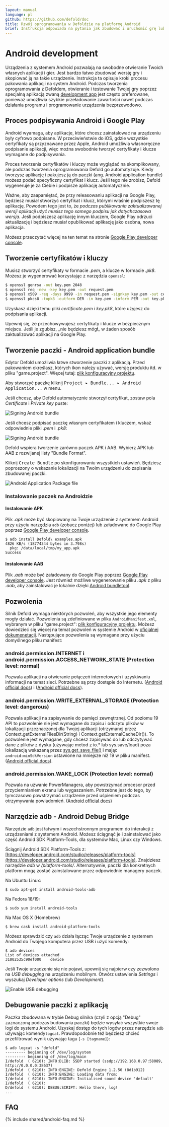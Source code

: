 ```yaml
---
layout: manual
language: pl
github: https://github.com/defold/doc
title: Rzwój oprogramowania w Defoldzie na platformę Android
brief: Instrukcja odpowiada na pytania jak zbudować i uruchomić grę lub aplikację stworzoną w Defoldzie na urządzeniach z systemem Android.
---
```


# Android development

Urządzenia z systemem Android pozwalają na swobodne otwieranie Twoich własnych aplikacji i gier. Jest bardzo łatwo zbudować wersję gry i skopiować ją na takie urządzenie. Instrukcja ta opisuje kroki procesu pakowania aplikacji na system Android. Podczas tworzenia oprogramowania z Defoldem, otwieranie i testowanie Twojej gry poprzez specjalną aplikacją zwaną [development app](/pl/manuals/dev-app) jest często preferowane, ponieważ umożliwia szybkie przeładowanie zawartości nawet podczas działania programu i programowanie urządzenia bezprzewodowo.

## Proces podpisywania Android i Google Play

Android wyamaga, aby aplikacje, które chcesz zainstalować na urządzeniu były cyfrowo podpisane. W przeciwieństwie do iOS, gdzie wszystkie certyfikaty są przyznawane przez Apple, Android umożliwia własnoręczne podpisanie aplikacji, więc można swobodnie tworzyć certyfikaty i klucze wymagane do podpisywania.

Proces tworzenia certyfikatów i kluczy może wyglądać na skomplikowany, ale podczas tworzenia oprogramowania Defold go automatyzuje. Kiedy tworzysz aplikację i pakujesz ją do paczki (ang. Android application bundle) możesz podać specyficzny certyfikat i klucz. Jeśli tego nie zrobisz, Defold wygeneruje je za Ciebie i podpisze aplikację automatycznie.

Ważne, aby zaapamiętać, że przy releasowaniu aplikacji na Google Play, będziesz musiał stworzyć certyfikat i klucz, którymi właśnie podpiszesz tę aplikację. Powodem tego jest to, że _podczas publikowania zaktualizowanej wersji aplikacji użyć musisz tego samego podpisu jak dotychczasowa wersja_. Jeśli podpiszesz aplikację innym kluczem, Google Play odrzuci aktualizację i będziesz musiał opublikować aplikację jako osobna, nowa aplikacja.

Możesz przeczytać więcej na ten temat na stronie [Google Play developer console](https://play.google.com/apps/publish/).

## Tworzenie certyfikatów i kluczy

Musisz stworzyć certyfikaty w formacie *.pem*, a klucze w formacie *.pk8*. Możesz je wygenerować korzystając z narzędzia `openssl`:

```sh
$ openssl genrsa -out key.pem 2048
$ openssl req -new -key key.pem -out request.pem
$ openssl x509 -req -days 9999 -in request.pem -signkey key.pem -out certificate.pem
$ openssl pkcs8 -topk8 -outform DER -in key.pem -inform PEM -out key.pk8 -nocrypt
```

Uzyskasz dzięki temu pliki *certificate.pem* i *key.pk8*, które użyjesz do podpisania aplikacji.

<div class='important' markdown='1'>
Upewnij się, że przechowywujesz certyfikaty i klucze w bezpiecznym miejscu. Jeśli je zgubisz, _nie będziesz mógł_ w żaden sposób zaktualizować aplikacji na Google Play.
</div>

## Tworzenie paczki - Android application bundle

Edytor Defold umożliwia łatwe stworzenie paczki z aplikacją. Przed pakowaniem określasz, których ikon należy używać, wersję produktu itd. w pliku "game.project". Więcej tutaj: [plik konfiguracyjny projektu](/pl/manuals/project-settings/#android).

Aby stworzyć paczkę kliknij <kbd>Project ▸ Bundle... ▸ Android Application...</kbd> w menu.

Jeśli chcesz, aby Defold automatycznie stworzył certyfikat, zostaw pola *Certificate* i *Private key* puste:

![Signing Android bundle](../images/android/sign_bundle.png)

Jeśli chcesz podpisać paczkę własnym certyfikatem i kluczem, wskaż odpowiednie pliki *.pem* i *.pk8*:

![Signing Android bundle](../images/android/sign_bundle2.png)

Defold wspiera tworzenie zarówno paczek APK i AAB. Wybierz APK lub AAB z rozwijanej listy "Bundle Format".

Kliknij <kbd>Create Bundle</kbd> po skonfigurowaniu wszystkich ustawień. Będziesz poproszony o wskazanie lokalizacji na Twoim urządzeniu do zapisania zbudowanej paczki.

![Android Application Package file](../images/android/apk_file.png)

### Instalowanie paczek na Androidzie

#### Instalowanie APK

Plik *.apk* może być skopiowany na Twoje urządzenie z systemem Android przy użyciu narzędzia `adb` (zobacz poniżej) lub załadowane do Google Play poprzez [Google Play developer console](https://play.google.com/apps/publish/).

```
$ adb install Defold\ examples.apk
4826 KB/s (18774344 bytes in 3.798s)
  pkg: /data/local/tmp/my_app.apk
Success
```

#### Instalowanie AAB

Plik *.aab* może być załadowany do Google Play poprzez [Google Play developer console](https://play.google.com/apps/publish/). Jest również możliwe wygenerowanie pliku *.apk* z pliku *.aab*, aby zainstalować je lokalnie dzięki [Android bundletool](https://developer.android.com/studio/command-line/bundletool).

## Pozwolenia

Silnik Defold wymaga niektórych pozwoleń, aby wszystkie jego elementy mogły działać. Pozwolenia są zdefiniowane w pliku `AndroidManifest.xml`, wybranym w pliku "game.project": [plik konfiguracyjny projektu](/pl/manuals/project-settings/#android). Możesz dowiedzieć się więcej na temat pozwoleń w systemie Android w [oficjalnej dokumenetacji](https://developer.android.com/guide/topics/permissions/overview). Następujące pozwolenia są wymagane przy użyciu domyślnego pliku manifest:

### android.permission.INTERNET i android.permission.ACCESS_NETWORK_STATE (Protection level: normal)
Pozwala aplikacji na otwieranie połączeń internetowych i uzyskiwaniu informacji na temat sieci. Potrzebne są przy dostępie do Internetu. ([Android official docs](https://developer.android.com/reference/android/Manifest.permission#INTERNET)) i ([Android official docs](https://developer.android.com/reference/android/Manifest.permission#ACCESS_NETWORK_STATE)).

### android.permission.WRITE_EXTERNAL_STORAGE (Protection level: dangerous)
Pozwala aplikacji na zapisywanie do pamięci zewnętrznej. Od poziomu 19 API to pozwolenie nie jest wymagane do zapisu i odczytu plików w lokalizacji przeznaczonej dla Twojej aplikacji (otrzymanej przez Context.getExternalFilesDir(String) i Context.getExternalCacheDir()). To pozwolenie jest wymagane, gdy chcesz zapisywać do lub odczytywać dane z plików z dysku (używając metod z io.* lub sys.save/load) poza lokalizacją wskazaną przez [sys.get_save_file()](/ref/sys/#sys.get_save_file:application_id-file_name) i mając `android:minSdkVersion` ustawione na mniejsze niż 19 w pliku manifest. ([Android official docs](https://developer.android.com/reference/android/Manifest.permission#WRITE_EXTERNAL_STORAGE)).

### android.permission.WAKE_LOCK (Protection level: normal)
Pozwala na użwanie PowerManagera, aby powstrzymać procesor przed przyciemnianiem ekranu lub wygaszaniem. Potrzebne jest do tego, by tymczasowo powstrzymać urządzenie przed uśpieniem podczas otrzymywania powiadomień. ([Android official docs](https://developer.android.com/reference/android/Manifest.permission#WAKE_LOCK))


## Narzędzie adb - Android Debug Bridge

Narzędzie `adb` jest łatwym i wszechstronnym programem do interakcji z urządzeniami z systemem Android. Możesz ściągnąć je i zainstalować jako część Android SDK Platform-Tools, dla systemów Mac, Linux czy Windows.

Ściągnij Android SDK Platform-Tools z: [https://developer.android.com/studio/releases/platform-tools](https://developer.android.com/studio/releases/platform-tools). Znajdziesz narzędzie *adb* w */platform-tools/*. Alternatywnie, paczki dla konkretnych platform mogą zostać zainstalowane przez odpowiednie managery paczek.

Na Ubuntu Linux:

```
$ sudo apt-get install android-tools-adb
```

Na Fedora 18/19:

```
$ sudo yum install android-tools
```

Na Mac OS X (Homebrew)

```
$ brew cask install android-platform-tools
```

Możesz sprawdzić czy `adb` działa łącząc Twoje urządzenie z systemem Android do Twojego komputera przez USB i użyć komendy:

```
$ adb devices
List of devices attached
31002535c90ef000    device
```

Jeśli Twoje urządzenie się nie pojawi, upewnij się najpierw czy zezwolono na *USB debugging* na urządzeniu mobilnym. Otwórz ustawienia *Settings* i wyszukaj *Developer options* (lub *Development*).

![Enable USB debugging](../images/android/usb_debugging.png)

## Debugowanie paczki z aplikacją

Paczka zbudowana w trybie Debug silnika (czyli z opcją "Debug" zaznaczoną podczas budowania paczki) będzie wysyłać wszystkie swoje logi do systemu Android. Uzyskaj dostęp do tych logów przez narzędzie `adb` używając komendy`logcat`. Prawdopodobnie też będziesz chcieć przefiltrować wynik używając tagu (`-s [tagname]`):

```
$ adb logcat -s "defold"
--------- beginning of /dev/log/system
--------- beginning of /dev/log/main
I/defold  ( 6210): INFO:DLIB: SSDP started (ssdp://192.168.0.97:58089, http://0.0.0.0:38637)
I/defold  ( 6210): INFO:ENGINE: Defold Engine 1.2.50 (8d1b912)
I/defold  ( 6210): INFO:ENGINE: Loading data from:
I/defold  ( 6210): INFO:ENGINE: Initialised sound device 'default'
I/defold  ( 6210):
D/defold  ( 6210): DEBUG:SCRIPT: Hello there, log!
...
```

## FAQ
{% include shared/android-faq.md %}
